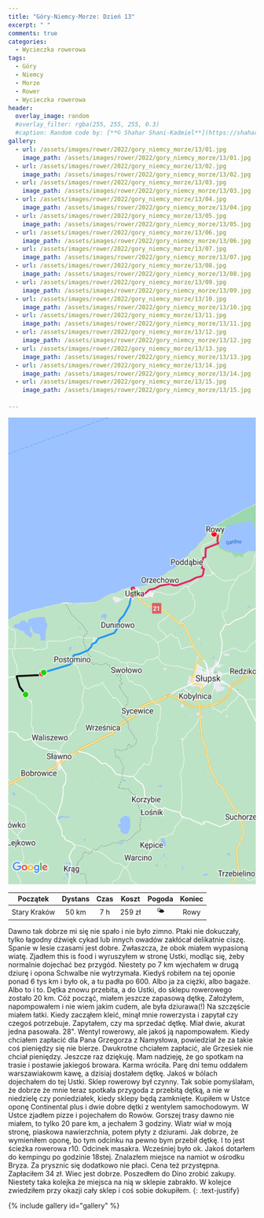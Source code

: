 ```yaml
---
title: "Góry-Niemcy-Morze: Dzień 13"
excerpt: " "
comments: true
categories:
  - Wycieczka rowerowa
tags:
  - Góry
  - Niemcy
  - Morze
  - Rower  
  - Wycieczka rowerowa
header:
  overlay_image: random
  #overlay_filter: rgba(255, 255, 255, 0.3)
  #caption: Random code by: [**© Shahar Shani-Kadmiel**](https://shaharkadmiel.github.io)"
gallery:
  - url: /assets/images/rower/2022/gory_niemcy_morze/13/01.jpg
    image_path: /assets/images/rower/2022/gory_niemcy_morze/13/01.jpg
  - url: /assets/images/rower/2022/gory_niemcy_morze/13/02.jpg
    image_path: /assets/images/rower/2022/gory_niemcy_morze/13/02.jpg
  - url: /assets/images/rower/2022/gory_niemcy_morze/13/03.jpg
    image_path: /assets/images/rower/2022/gory_niemcy_morze/13/03.jpg
  - url: /assets/images/rower/2022/gory_niemcy_morze/13/04.jpg
    image_path: /assets/images/rower/2022/gory_niemcy_morze/13/04.jpg
  - url: /assets/images/rower/2022/gory_niemcy_morze/13/05.jpg
    image_path: /assets/images/rower/2022/gory_niemcy_morze/13/05.jpg
  - url: /assets/images/rower/2022/gory_niemcy_morze/13/06.jpg
    image_path: /assets/images/rower/2022/gory_niemcy_morze/13/06.jpg
  - url: /assets/images/rower/2022/gory_niemcy_morze/13/07.jpg
    image_path: /assets/images/rower/2022/gory_niemcy_morze/13/07.jpg
  - url: /assets/images/rower/2022/gory_niemcy_morze/13/08.jpg
    image_path: /assets/images/rower/2022/gory_niemcy_morze/13/08.jpg
  - url: /assets/images/rower/2022/gory_niemcy_morze/13/09.jpg
    image_path: /assets/images/rower/2022/gory_niemcy_morze/13/09.jpg
  - url: /assets/images/rower/2022/gory_niemcy_morze/13/10.jpg
    image_path: /assets/images/rower/2022/gory_niemcy_morze/13/10.jpg
  - url: /assets/images/rower/2022/gory_niemcy_morze/13/11.jpg
    image_path: /assets/images/rower/2022/gory_niemcy_morze/13/11.jpg
  - url: /assets/images/rower/2022/gory_niemcy_morze/13/12.jpg
    image_path: /assets/images/rower/2022/gory_niemcy_morze/13/12.jpg
  - url: /assets/images/rower/2022/gory_niemcy_morze/13/13.jpg
    image_path: /assets/images/rower/2022/gory_niemcy_morze/13/13.jpg
  - url: /assets/images/rower/2022/gory_niemcy_morze/13/14.jpg
    image_path: /assets/images/rower/2022/gory_niemcy_morze/13/14.jpg
  - url: /assets/images/rower/2022/gory_niemcy_morze/13/15.jpg
    image_path: /assets/images/rower/2022/gory_niemcy_morze/13/15.jpg

---
```

![mapka](/assets/images/rower/2022/gory_niemcy_morze/13/mapka.png)

|Początek|Dystans|Czas|Koszt|Pogoda|Koniec|
|:---:|:---:|:---:|:---:|:---:|:---:|
|Stary Kraków| 50 km| 7 h| 259 zł|🌤️|Rowy|

Dawno tak dobrze mi się nie spało i nie było zimno. Ptaki nie dokuczały, tylko łagodny dźwięk cykad lub innych owadów zakłócał delikatnie ciszę. Spanie w lesie czasami jest dobre. Zwłaszcza, że obok miałem wypasioną wiatę. Zjadłem this is food i wyruszyłem w stronę Ustki, modląc się, żeby normalnie dojechać bez przygód. Niestety po 7 km wjechałem w drugą dziurę i opona Schwalbe nie wytrzymała. Kiedyś robiłem na tej oponie ponad 6 tys km i było ok, a tu padła po 600. Albo ja za ciężki, albo bagaże. Albo to i to. Dętka znowu przebita, a do Ustki, do sklepu rowerowego zostało 20 km. Cóż począć,  miałem jeszcze zapasową dętkę. Założyłem, napompowałem i nie wiem jakim cudem, ale była dziurawa(!) Na szczęście miałem łatki. Kiedy zacząłem kleić, minął mnie rowerzysta i zapytał czy czegoś potrzebuje. Zapytałem, czy ma sprzedać dętkę. Miał dwie, akurat jedna  pasowała. 28". Wentyl rowerowy, ale jakoś ją napompowałem. Kiedy chciałem zapłacić dla Pana Grzegorza z Namysłowa, powiedział że za takie coś pieniędzy się nie bierze. Dwukrotne chciałem zapłacić, ale Grzesiek nie chciał pieniędzy. Jeszcze raz dziękuję. Mam nadzieję, że go spotkam na trasie i postawie jakiegoś browara. Karma wróciła. Parę dni temu oddałem warszawiakowm kawę, a dzisiaj dostałem dętkę. Jakoś w bólach dojechałem do tej Ustki. Sklep rowerowy był czynny. Tak sobie pomyślałam, że dobrze że mnie teraz spotkała przygoda z przebitą dętką, a nie w niedzielę czy poniedziałek, kiedy sklepy będą zamknięte. Kupiłem w Ustce oponę Continental plus i dwie dobre dętki z wentylem samochodowym. W Ustce zjadłem pizze i pojechałem do Rowów. Gorszej trasy dawno nie miałem, to tylko 20 pare km, a jechałem 3 godziny. Wiatr wiał w moją stronę, piaskowa nawierzchnia, potem płyty z dziurami. Jak dobrze, że wymieniłem oponę, bo tym odcinku na pewno bym przebił dętkę. I to jest ścieżka  rowerowa r10. Odcinek masakra. Wcześniej było ok. Jakoś dotarłem do kempingu po godzinie 18stej. Znalazłem miejsce na namiot w ośrodku Bryza. Za prysznic się dodatkowo nie płaci. Cena też przystępna. Zapłaciłem 34 zł. Wiec jest dobrze. Poszedłem do Dino zrobić zakupy. Niestety taka kolejka że miejsca na nią w sklepie zabrakło. W kolejce zwiedziłem przy okazji cały sklep i coś sobie dokupiłem. 
{: .text-justify}

{% include gallery id="gallery" %}
